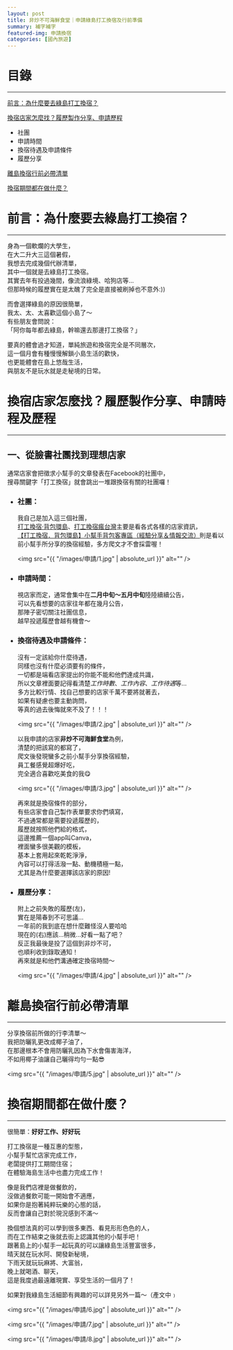 ```yaml
---
layout: post
title: 非炒不可海鮮食堂｜申請綠島打工換宿及行前準備
summary: 補字補字
featured-img: 申請換宿
categories: [國內旅遊]
---
```


# 目錄

***

[前言：為什麼要去綠島打工換宿？](#前言)

[換宿店家怎麼找？履歷製作分享、申請歷程](#換宿店家怎麼找？)

- 社團
- 申請時間
- 換宿待遇及申請條件
- 履歷分享

[離島換宿行前必帶清單](#離島換宿行前必帶清單)

[換宿期間都在做什麼？](#換宿期間都在做什麼？)


<a name="前言"/>

# 前言：為什麼要去綠島打工換宿？

***

身為一個軟爛的大學生，<br>
在大二升大三這個暑假，<br>
我想去完成幾個代辦清單，<br>
其中一個就是去綠島打工換宿。<br>
其實去年有投過幾間，像流浪綠境、哈狗店等...<br>
但那時候的履歷實在是太醜了完全是直接被刷掉也不意外:))<br>

而會選擇綠島的原因很簡單，<br>
我太、太、太喜歡這個小島了～<br>
有些朋友會問說：<br>
「阿你每年都去綠島，幹嘛還去那邊打工換宿？」<br>

要真的體會過才知道，單純旅遊和換宿完全是不同層次，<br>
這一個月會有種慢慢解鎖小島生活的歡快，<br>
也更能體會在島上悠哉生活，<br>
與朋友不是玩水就是走秘境的日常。<br>



<a name="換宿店家怎麼找？"/>

# 換宿店家怎麼找？履歷製作分享、申請時程及歷程

***


## 一、從臉書社團找到理想店家

通常店家會把徵求小幫手的文章發表在Facebook的社團中，<br>
搜尋關鍵字「打工換宿」就會跳出一堆跟換宿有關的社團囉！

- ### 社團：
    我自己是加入這三個社團，<br>
    [打工換宿·背包環島](https://www.facebook.com/BeiBaoHuanDao/)、[打工換宿瘋台灣](https://www.facebook.com/groups/w.kholiday/)主要是看各式各樣的店家資訊，<br>
    [【打工換宿．背包環島】小幫手背包客專區（經驗分享＆情報交流）](https://www.facebook.com/groups/bbhd2013/)則是看以前小幫手所分享的換宿經驗，多方爬文才不會採雷喔！

    <span class="image fit"><img src="{{ "/images/申請/1.jpg" | absolute_url }}" alt="" /></span>


- ### 申請時間：
    視店家而定，通常會集中在**二月中旬～五月中旬**陸陸續續公告，<br>
    可以先看想要的店家往年都在幾月公告，<br>
    那陣子密切關注社團信息，<br>
    越早投遞履歷會越有機會～
    
- ### 換宿待遇及申請條件：
    沒有一定該給你什麼待遇，<br>同樣也沒有什麼必須要有的條件，<br>
    一切都是端看店家提出的你能不能和他們達成共識，<br>
    所以文章裡面要記得看清楚*工作時數*、*工作內容*、*工作待遇*等...<br>
    多方比較行情、找自己想要的店家千萬不要將就著去，<br>
    如果有疑慮也要主動詢問，<br>等真的過去後悔就來不及了！！！<br>

    <span class="image fit"><img src="{{ "/images/申請/2.jpg" | absolute_url }}" alt="" /></span>
    
    以我申請的店家**非炒不可海鮮食堂**為例，<br>
    清楚的把該寫的都寫了，<br>
    爬文後發現蠻多之前小幫手分享換宿經驗，<br>
    員工餐感覺超爆好吃，<br>完全適合喜歡吃美食的我😋

    <span class="image fit"><img src="{{ "/images/申請/3.jpg" | absolute_url }}" alt="" /></span>

    再來就是換宿條件的部分，<br>
    有些店家會自己製作表單要求你們填寫，<br>
    不過通常都是需要投遞履歷的，<br>
    履歷就按照他們給的格式，<br>
    這邊推薦一個app叫Canva，<br>
    裡面蠻多很美觀的模板，<br>
    基本上套用起來乾乾淨淨，<br>
    內容可以打得活潑一點、動機積極一點，<br>
    尤其是為什麼要選擇該店家的原因!<br>

- ### 履歷分享：
    附上之前失敗的履歷(左)，<br>
    實在是陽春到不可思議...<br>
    一年前的我到底在想什麼難怪沒人要哈哈<br>
    現在的(右)應該...稍微...好看一點了吧？<br>
    反正我最後是投了這個到非炒不可，<br>
    也順利收到錄取通知！<br>
    再來就是和他們溝通確定換宿時間～

    <span class="image fit"><img src="{{ "/images/申請/4.jpg" | absolute_url }}" alt="" /></span>


<a name="離島換宿行前必帶清單"/>

# 離島換宿行前必帶清單

***
分享換宿前所做的行李清單～<br>
我把防曬乳更改成椰子油了，<br>
在那邊根本不會用防曬乳因為下水會傷害海洋，<br>
不如用椰子油讓自己曬得均勻一點😎

<span class="image fit"><img src="{{ "/images/申請/5.jpg" | absolute_url }}" alt="" /></span>


<a name="換宿期間都在做什麼？"/>

# 換宿期間都在做什麼？

***

很簡單：**好好工作、好好玩**


打工換宿是一種互惠的型態，<br>
小幫手幫忙店家完成工作，<br>
老闆提供打工期間住宿；<br>
在體驗海島生活中也盡力完成工作！<br>

像是我們店裡是做餐飲的，<br>
沒做過餐飲可能一開始會不適應，<br>
如果你是抱著純粹玩樂的心態的話，<br>
反而會讓自己對於現況感到不滿～

換個想法真的可以學到很多東西、看見形形色色的人，<br>
而在工作結束之後就去街上認識其他的小幫手吧！<br>
跟著島上的小幫手一起玩真的可以讓綠島生活豐富很多，<br>
晴天就在玩水阿、開發新秘境，<br>
下雨天就玩玩麻將、大富翁，<br>
晚上就喝酒、聊天，<br>
這是我度過最遠離現實、享受生活的一個月了！<br>

如果對我綠島生活細節有興趣的可以詳見另外一篇～（產文中﹚

<span class="image fit"><img src="{{ "/images/申請/6.jpg" | absolute_url }}" alt="" /></span>

<span class="image fit"><img src="{{ "/images/申請/7.jpg" | absolute_url }}" alt="" /></span>

<span class="image fit"><img src="{{ "/images/申請/8.jpg" | absolute_url }}" alt="" /></span>

















